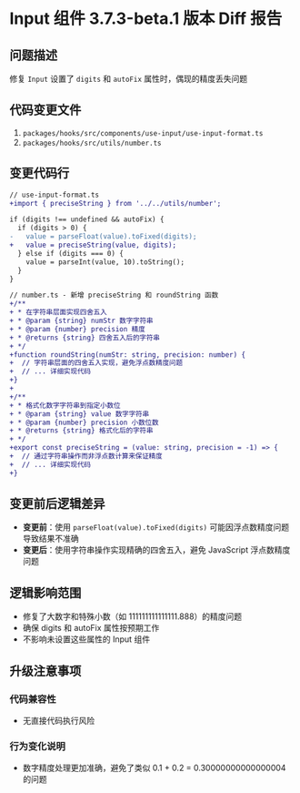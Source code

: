 # Input 组件 3.7.3-beta.1 版本 Diff 报告

## 问题描述
修复 `Input` 设置了 `digits` 和 `autoFix` 属性时，偶现的精度丢失问题

## 代码变更文件
1. `packages/hooks/src/components/use-input/use-input-format.ts`
2. `packages/hooks/src/utils/number.ts`

## 变更代码行
```diff
// use-input-format.ts
+import { preciseString } from '../../utils/number';

if (digits !== undefined && autoFix) {
  if (digits > 0) {
-   value = parseFloat(value).toFixed(digits);
+   value = preciseString(value, digits);
  } else if (digits === 0) {
    value = parseInt(value, 10).toString();
  }
}

// number.ts - 新增 preciseString 和 roundString 函数
+/**
+ * 在字符串层面实现四舍五入
+ * @param {string} numStr 数字字符串
+ * @param {number} precision 精度
+ * @returns {string} 四舍五入后的字符串
+ */
+function roundString(numStr: string, precision: number) {
+  // 字符串层面的四舍五入实现，避免浮点数精度问题
+  // ... 详细实现代码
+}
+
+/**
+ * 格式化数字字符串到指定小数位
+ * @param {string} value 数字字符串
+ * @param {number} precision 小数位数
+ * @returns {string} 格式化后的字符串
+ */
+export const preciseString = (value: string, precision = -1) => {
+  // 通过字符串操作而非浮点数计算来保证精度
+  // ... 详细实现代码
+}
```

## 变更前后逻辑差异
- **变更前**：使用 `parseFloat(value).toFixed(digits)` 可能因浮点数精度问题导致结果不准确
- **变更后**：使用字符串操作实现精确的四舍五入，避免 JavaScript 浮点数精度问题

## 逻辑影响范围
- 修复了大数字和特殊小数（如 111111111111111.888）的精度问题
- 确保 digits 和 autoFix 属性按预期工作
- 不影响未设置这些属性的 Input 组件

## 升级注意事项

### 代码兼容性
- 无直接代码执行风险

### 行为变化说明
- 数字精度处理更加准确，避免了类似 0.1 + 0.2 = 0.30000000000000004 的问题